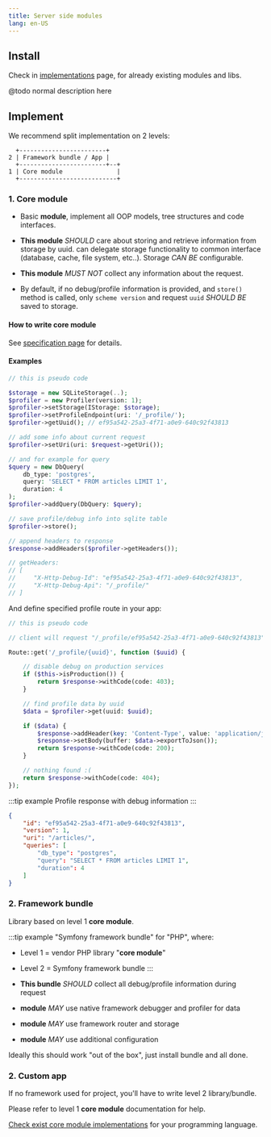 ```yaml
---
title: Server side modules
lang: en-US
---
```


## Install

Check in [implementations](/implementations/) page, for already existing
modules and libs.

@todo normal description here

## Implement

We recommend split implementation on 2 levels:

```
  +------------------------+
2 | Framework bundle / App |
  +------------------------+--+
1 | Core module               |
  +---------------------------+
```

### 1. Core module

- Basic **module**, implement all OOP models, tree structures
and code interfaces.

- **This module** *SHOULD* care about storing and retrieve information from storage by uuid. can delegate storage functionality to common interface (database, cache, file system, etc..). Storage *CAN BE* configurable.

- **This module** *MUST NOT* collect any information about the request.

- By default, if no debug/profile information is provided, and `store()` method is called, only `scheme version` and request `uuid` *SHOULD BE* saved to storage.

#### How to write core module

See [specification page](/docs/specification/#server-side) for details.

#### Examples

```php
// this is pseudo code

$storage = new SQLiteStorage(..);
$profiler = new Profiler(version: 1);
$profiler->setStorage(IStorage: $storage);
$profiler->setProfileEndpoint(uri: '/_profile/');
$profiler->getUuid(); // ef95a542-25a3-4f71-a0e9-640c92f43813

// add some info about current request
$profiler->setUri(uri: $request->getUri());

// and for example for query
$query = new DbQuery(
    db_type: 'postgres',
    query: 'SELECT * FROM articles LIMIT 1',
    duration: 4
);
$profiler->addQuery(DbQuery: $query);

// save profile/debug info into sqlite table
$profiler->store();

// append headers to response
$response->addHeaders($profiler->getHeaders());

// getHeaders:
// [
//     "X-Http-Debug-Id": "ef95a542-25a3-4f71-a0e9-640c92f43813",
//     "X-Http-Debug-Api": "/_profile/"
// ]
```

And define specified profile route in your app:

```php
// this is pseudo code

// client will request "/_profile/ef95a542-25a3-4f71-a0e9-640c92f43813"

Route::get('/_profile/{uuid}', function ($uuid) {

    // disable debug on production services
    if ($this->isProduction()) {
        return $response->withCode(code: 403);
    }

    // find profile data by uuid
    $data = $profiler->get(uuid: $uuid);

    if ($data) {
        $response->addHeader(key: 'Content-Type', value: 'application/json');
        $response->setBody(buffer: $data->exportToJson());
        return $response->withCode(code: 200);
    }

    // nothing found :(
    return $response->withCode(code: 404);
});
```

:::tip example
Profile response with debug information
:::

```json
{
    "id": "ef95a542-25a3-4f71-a0e9-640c92f43813",
    "version": 1,
    "uri": "/articles/",
    "queries": [
        "db_type": "postgres",
        "query": "SELECT * FROM articles LIMIT 1",
        "duration": 4
    ]
}
```

### 2. Framework bundle

Library based on level 1 **core module**.

:::tip example
"Symfony framework bundle" for "PHP", where:
- Level 1 = vendor PHP library "**core module**"
- Level 2 = Symfony framework bundle
:::

- **This bundle** *SHOULD* collect all debug/profile information during request
- **module** *MAY* use native framework debugger and profiler for data
- **module** *MAY* use framework router and storage
- **module** *MAY* use additional configuration

Ideally this should work "out of the box", just install bundle and all done.

### 2. Custom app

If no framework used for project, you'll have to write level 2
library/bundle.

Please refer to level 1 **core module** documentation for help.

[Check exist core module implementations](/implementations/) for your programming
language.

